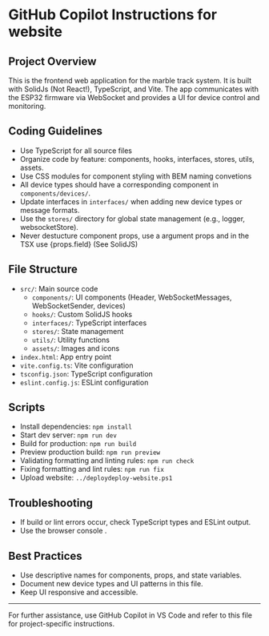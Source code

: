 # GitHub Copilot Instructions for website

## Project Overview

This is the frontend web application for the marble track system. It is built with SolidJs (Not React!), TypeScript, and Vite. The app communicates with the ESP32 firmware via WebSocket and provides a UI for device control and monitoring.

## Coding Guidelines

- Use TypeScript for all source files
- Organize code by feature: components, hooks, interfaces, stores, utils, assets.
- Use CSS modules for component styling with BEM naming convetions
- All device types should have a corresponding component in `components/devices/`.
- Update interfaces in `interfaces/` when adding new device types or message formats.
- Use the `stores/` directory for global state management (e.g., logger, websocketStore).
- Never destucture component props, use a argument props and in the TSX use {props.field} (See SolidJS)

## File Structure

- `src/`: Main source code
  - `components/`: UI components (Header, WebSocketMessages, WebSocketSender, devices)
  - `hooks/`: Custom SolidJS hooks
  - `interfaces/`: TypeScript interfaces
  - `stores/`: State management
  - `utils/`: Utility functions
  - `assets/`: Images and icons
- `index.html`: App entry point
- `vite.config.ts`: Vite configuration
- `tsconfig.json`: TypeScript configuration
- `eslint.config.js`: ESLint configuration

## Scripts

- Install dependencies: `npm install`
- Start dev server: `npm run dev`
- Build for production: `npm run build`
- Preview production build: `npm run preview`
- Validating formatting and linting rules: `npm run check`
- Fixing formatting and lint rules: `npm run fix`
- Upload website: `../deploydeploy-website.ps1`

## Troubleshooting

- If build or lint errors occur, check TypeScript types and ESLint output.
- Use the browser console .

## Best Practices

- Use descriptive names for components, props, and state variables.
- Document new device types and UI patterns in this file.
- Keep UI responsive and accessible.

---

For further assistance, use GitHub Copilot in VS Code and refer to this file for project-specific instructions.
